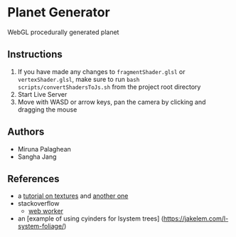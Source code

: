 # Planet Generator

WebGL procedurally generated planet

## Instructions

1. If you have made any changes to `fragmentShader.glsl` or `vertexShader.glsl`,
   make sure to run `bash scripts/convertShadersToJs.sh` from the project root
   directory
2. Start Live Server
3. Move with WASD or arrow keys, pan the camera by clicking and dragging the
   mouse

## Authors

- Miruna Palaghean
- Sangha Jang

## References

- a [tutorial on textures](https://learnopengl.com/Getting-started/Textures) and [another one](https://webglfundamentals.org/webgl/lessons/webgl-2-textures.html)
- stackoverflow
  - [web worker](https://stackoverflow.com/a/50221215)
- an [example of using cyinders for lsystem trees] (https://jakelem.com/l-system-foliage/)
